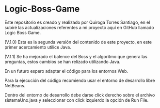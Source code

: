 # Logic-Boss-Game
Este repositorio es creado y realizado por Quiroga Torres Santiago, en el subiré las actualizaciones referentes a mi proyecto aquí en GitHub llamado Logic Boss Game.

(V.1.0) Esta es la segunda versión del contenido de este proyecto, en este primer acercamiento utilice Java.

(V.1.1) Se ha mejorado el balence del Boss y el algoritmo que genera las preguntas, estos cambios se han relizado utilizando Java.

En un futuro espero adaptar el código para los entornos Web.

Para la ejecución del código recomiendo usar el entorno de desarrollo libre NetBeans.

Dentro del entorno de desarrollo debe darse click derecho sobre el archivo sistemaUno.java y seleccionar con click izquierdo la opción de Run File.
